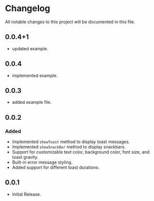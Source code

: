 # Changelog

All notable changes to this project will be documented in this file.


## 0.0.4+1
- updated example.

## 0.0.4
- implemented example.

## 0.0.3
- added example file.

## 0.0.2
### Added
- Implemented `showToast` method to display toast messages.
- Implemented `showSnackBar` method to display snackbars.
- Support for customizable text color, background color, font size, and toast gravity.
- Built-in error message styling.
- Added support for different toast durations.

## 0.0.1
- Initial Release.




